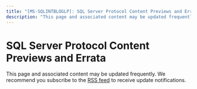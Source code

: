 ```yaml
---
title: "[MS-SQLINTBLOGLP]: SQL Server Protocol Content Previews and Errata"
description: "This page and associated content may be updated frequently. We recommend you subscribe to the RSS feed to receive update notifications."
---
```


# SQL Server Protocol Content Previews and Errata

<p> </p>
<p><span>This page and associated content may be
updated frequently. We recommend you subscribe to the <span><a href="https://sqlprotocoldoc.blob.core.windows.net/productionsqlarchives/MS-SQLINTBLOGLP/%5bMS-SQLINTBLOGLP%5d.rss">RSS
feed</a></span> to receive update notifications.</span></p>


                